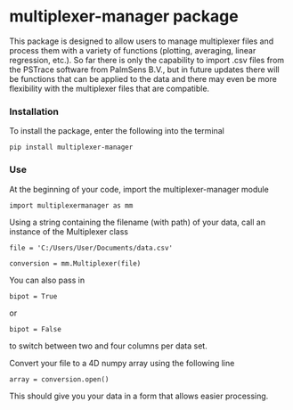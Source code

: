 # multiplexer-manager package

This package is designed to allow users to manage multiplexer files and process them with a variety of functions (plotting, averaging, linear regression, etc.). So far there is only the capability to import .csv files from the PSTrace software from PalmSens B.V., but in future updates there will be functions that can be applied to the data and there may even be more flexibility with the multiplexer files that are compatible. 

### Installation

To install the package, enter the following into the terminal
```
pip install multiplexer-manager
```

### Use

At the beginning of your code, import the multiplexer-manager module
```
import multiplexermanager as mm
```

Using a string containing the filename (with path) of your data, call an instance of the Multiplexer class
```
file = 'C:/Users/User/Documents/data.csv'

conversion = mm.Multiplexer(file)
```

You can also pass in 
```
bipot = True
``` 
or 
```
bipot = False
```
to switch between two and four columns per data set.

Convert your file to a 4D numpy array using the following line
```
array = conversion.open()
```

This should give you your data in a form that allows easier processing.
